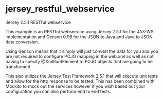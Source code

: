 jersey_restful_webservice
=========================

Jersey 2.5.1 RESTful webservice

This example is an RESTful webservice using Jersey 2.5.1 for the JAX-WS implementation and Genson 0.98 for the JSON to Java and Java to JSON data conversion.

Using Genson means that it simply will just convert the data for you and you are not required to configure POJO mapping in the web.xml as well as not having to specify @XmlRootElement to POJO objects that are going to be transformed.

This also utilizes the Jersey Test Framework 2.5.1 that will execute unit tests and allow for the http response to be tested.  This has been combined with Mockito to mock out the services however if you wish based out your configuration you can also perform end to end tests.
 
